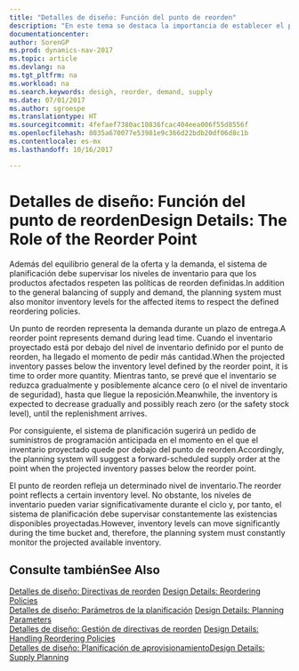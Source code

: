 ```yaml
---
title: "Detalles de diseño: Función del punto de reorden"
description: "En este tema se destaca la importancia de establecer el punto de reorden, de forma que sepa cuándo solicitar más inventario."
documentationcenter: 
author: SorenGP
ms.prod: dynamics-nav-2017
ms.topic: article
ms.devlang: na
ms.tgt_pltfrm: na
ms.workload: na
ms.search.keywords: desigh, reorder, demand, supply
ms.date: 07/01/2017
ms.author: sgroespe
ms.translationtype: HT
ms.sourcegitcommit: 4fefaef7380ac10836fcac404eea006f55d8556f
ms.openlocfilehash: 8035a670077e53981e9c366d22bdb20df06d8c1b
ms.contentlocale: es-mx
ms.lasthandoff: 10/16/2017

---
```

# <a name="design-details-the-role-of-the-reorder-point"></a><span data-ttu-id="20e11-103">Detalles de diseño: Función del punto de reorden</span><span class="sxs-lookup"><span data-stu-id="20e11-103">Design Details: The Role of the Reorder Point</span></span>
<span data-ttu-id="20e11-104">Además del equilibrio general de la oferta y la demanda, el sistema de planificación debe supervisar los niveles de inventario para que los productos afectados respeten las políticas de reorden definidas.</span><span class="sxs-lookup"><span data-stu-id="20e11-104">In addition to the general balancing of supply and demand, the planning system must also monitor inventory levels for the affected items to respect the defined reordering policies.</span></span>  
  
<span data-ttu-id="20e11-105">Un punto de reorden representa la demanda durante un plazo de entrega.</span><span class="sxs-lookup"><span data-stu-id="20e11-105">A reorder point represents demand during lead time.</span></span> <span data-ttu-id="20e11-106">Cuando el inventario proyectado está por debajo del nivel de inventario definido por el punto de reorden, ha llegado el momento de pedir más cantidad.</span><span class="sxs-lookup"><span data-stu-id="20e11-106">When the projected inventory passes below the inventory level defined by the reorder point, it is time to order more quantity.</span></span> <span data-ttu-id="20e11-107">Mientras tanto, se prevé que el inventario se reduzca gradualmente y posiblemente alcance cero (o el nivel de inventario de seguridad), hasta que llegue la reposición.</span><span class="sxs-lookup"><span data-stu-id="20e11-107">Meanwhile, the inventory is expected to decrease gradually and possibly reach zero (or the safety stock level), until the replenishment arrives.</span></span>  
  
<span data-ttu-id="20e11-108">Por consiguiente, el sistema de planificación sugerirá un pedido de suministros de programación anticipada en el momento en el que el inventario proyectado quede por debajo del punto de reorden.</span><span class="sxs-lookup"><span data-stu-id="20e11-108">Accordingly, the planning system will suggest a forward-scheduled supply order at the point when the projected inventory passes below the reorder point.</span></span>  
  
<span data-ttu-id="20e11-109">El punto de reorden refleja un determinado nivel de inventario.</span><span class="sxs-lookup"><span data-stu-id="20e11-109">The reorder point reflects a certain inventory level.</span></span> <span data-ttu-id="20e11-110">No obstante, los niveles de inventario pueden variar significativamente durante el ciclo y, por tanto, el sistema de planificación debe supervisar constantemente las existencias disponibles proyectadas.</span><span class="sxs-lookup"><span data-stu-id="20e11-110">However, inventory levels can move significantly during the time bucket and, therefore, the planning system must constantly monitor the projected available inventory.</span></span>  
  
## <a name="see-also"></a><span data-ttu-id="20e11-111">Consulte también</span><span class="sxs-lookup"><span data-stu-id="20e11-111">See Also</span></span>  
<span data-ttu-id="20e11-112">[Detalles de diseño: Directivas de reorden](design-details-reordering-policies.md) </span><span class="sxs-lookup"><span data-stu-id="20e11-112">[Design Details: Reordering Policies](design-details-reordering-policies.md) </span></span>  
<span data-ttu-id="20e11-113">[Detalles de diseño: Parámetros de la planificación](design-details-planning-parameters.md) </span><span class="sxs-lookup"><span data-stu-id="20e11-113">[Design Details: Planning Parameters](design-details-planning-parameters.md) </span></span>  
<span data-ttu-id="20e11-114">[Detalles de diseño: Gestión de directivas de reorden](design-details-handling-reordering-policies.md) </span><span class="sxs-lookup"><span data-stu-id="20e11-114">[Design Details: Handling Reordering Policies](design-details-handling-reordering-policies.md) </span></span>  
[<span data-ttu-id="20e11-115">Detalles de diseño: Planificación de aprovisionamiento</span><span class="sxs-lookup"><span data-stu-id="20e11-115">Design Details: Supply Planning</span></span>](design-details-supply-planning.md)

